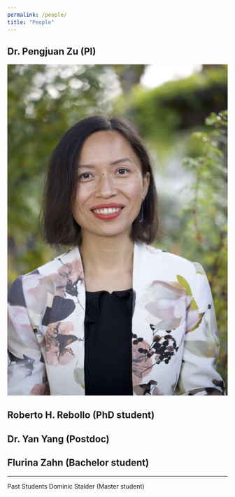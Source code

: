 ```yaml
---
permalink: /people/
title: "People"
---
```


## Dr. Pengjuan Zu (PI)
![PengjuanZu](../assets/images/PZu_2022_3.jpg)

## Roberto H. Rebollo (PhD student)

## Dr. Yan Yang (Postdoc)

## Flurina Zahn (Bachelor student)


-----
Past Students
Dominic Stalder (Master student)



